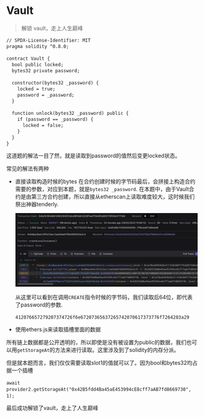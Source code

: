 # Vault

> 解锁 vault，走上人生巅峰

```sol
// SPDX-License-Identifier: MIT
pragma solidity ^0.8.0;

contract Vault {
  bool public locked;
  bytes32 private password;

  constructor(bytes32 _password) {
    locked = true;
    password = _password;
  }

  function unlock(bytes32 _password) public {
    if (password == _password) {
      locked = false;
    }
  }
}
```

这道题的解法一目了然，就是读取到password的值然后变更locked状态。

常见的解法有两种

- 直接读取构造时候的bytes
  在合约创建时候的字节码最后，会拼接上构造合约需要的参数，对应到本题，就是`bytes32 _password`.
  在本题中，由于Vault合约是由第三方合约创建，所以直接从etherscan上读取难度较大，这时候我们祭出神器tenderly.

  ![image](./images/vault1.png)
  
  从这里可以看到在调用`CREATE`指令时候的字节码，我们读取后64位，即代表了password的参数.

  `412076657279207374726f6e67207365637265742070617373776f7264203a29`
  
-  使用ethers.js来读取插槽里面的数据

  所有链上数据都是公开透明的，所以即使是没有被设置为public的数据，我们也可以用`getStorageAt`的方法来进行读取。这里涉及到了solidity的内存分派。
  
  但是就本题而言，我们仅仅需要读取slot1的值就可以了。因为bool和bytes32均占据一个插槽

`await provider2.getStorageAt("0x42B5fdd4Ba45aE453994cE8cff7aAB7fd8669730", 1);`

最后成功解锁了vault，走上了人生巅峰


  
